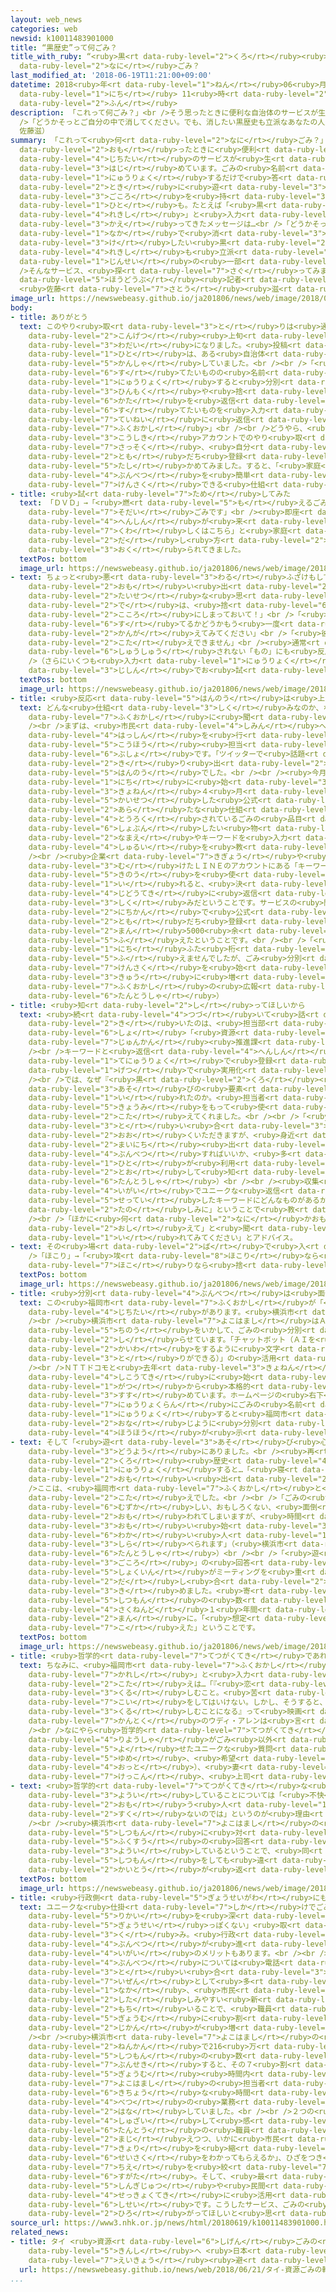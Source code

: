```yaml
---
layout: web_news
categories: web
newsid: k10011483901000
title: “黒歴史”って何ごみ？
title_with_ruby: “<ruby>黒<rt data-ruby-level="2">くろ</rt></ruby><ruby>歴史<rt data-ruby-level="4">れきし</rt></ruby>”って<ruby>何<rt
  data-ruby-level="2">なに</rt></ruby>ごみ？
last_modified_at: '2018-06-19T11:21:00+09:00'
datetime: 2018<ruby>年<rt data-ruby-level="1">ねん</rt></ruby>06<ruby>月<rt data-ruby-level="1">がつ</rt></ruby>19<ruby>日<rt
  data-ruby-level="1">にち</rt></ruby> 11<ruby>時<rt data-ruby-level="2">じ</rt></ruby>21<ruby>分<rt
  data-ruby-level="2">ふん</rt></ruby>
description: 「これって何ごみ？」<br />そう思ったときに便利な自治体のサービスが生まれ始めています。ごみの名前を入力するだけで答えてくれるのです。時に遊び心を持つ人も。たとえば「黒歴史」と入力すると返ってきたメッセージは…<br
  />「どうかそっとご自分の中で消してください。でも、消したい黒歴史も立派なあなたの人生の一部ですよ！」<br />そんなサービス、探ってみました。<br />（ネットワーク報道部記者
  佐藤滋）
summary: 「これって<ruby>何<rt data-ruby-level="2">なに</rt></ruby>ごみ？」<br />そう<ruby>思<rt
  data-ruby-level="2">おも</rt></ruby>ったときに<ruby>便利<rt data-ruby-level="4">べんり</rt></ruby>な<ruby>自治体<rt
  data-ruby-level="4">じちたい</rt></ruby>のサービスが<ruby>生<rt data-ruby-level="3">う</rt></ruby>まれ<ruby>始<rt
  data-ruby-level="3">はじ</rt></ruby>めています。ごみの<ruby>名前<rt data-ruby-level="2">なまえ</rt></ruby>を<ruby>入力<rt
  data-ruby-level="1">にゅうりょく</rt></ruby>するだけで<ruby>答<rt data-ruby-level="2">こた</rt></ruby>えてくれるのです。<ruby>時<rt
  data-ruby-level="2">とき</rt></ruby>に<ruby>遊<rt data-ruby-level="3">あそ</rt></ruby>び<ruby>心<rt
  data-ruby-level="3">ごころ</rt></ruby>を<ruby>持<rt data-ruby-level="3">も</rt></ruby>つ<ruby>人<rt
  data-ruby-level="1">ひと</rt></ruby>も。たとえば「<ruby>黒<rt data-ruby-level="2">くろ</rt></ruby><ruby>歴史<rt
  data-ruby-level="4">れきし</rt></ruby>」と<ruby>入力<rt data-ruby-level="1">にゅうりょく</rt></ruby>すると<ruby>返<rt
  data-ruby-level="3">かえ</rt></ruby>ってきたメッセージは…<br />「どうかそっとご<ruby>自分<rt data-ruby-level="2">じぶん</rt></ruby>の<ruby>中<rt
  data-ruby-level="1">なか</rt></ruby>で<ruby>消<rt data-ruby-level="3">け</rt></ruby>してください。でも、<ruby>消<rt
  data-ruby-level="3">け</rt></ruby>したい<ruby>黒<rt data-ruby-level="2">くろ</rt></ruby><ruby>歴史<rt
  data-ruby-level="4">れきし</rt></ruby>も<ruby>立派<rt data-ruby-level="6">りっぱ</rt></ruby>なあなたの<ruby>人生<rt
  data-ruby-level="1">じんせい</rt></ruby>の<ruby>一部<rt data-ruby-level="3">いちぶ</rt></ruby>ですよ！」<br
  />そんなサービス、<ruby>探<rt data-ruby-level="7">さぐ</rt></ruby>ってみました。<br />（ネットワーク<ruby>報道部<rt
  data-ruby-level="5">ほうどうぶ</rt></ruby><ruby>記者<rt data-ruby-level="3">きしゃ</rt></ruby>
  <ruby>佐藤<rt data-ruby-level="7">さとう</rt></ruby><ruby>滋<rt data-ruby-level="8">しげる</rt></ruby>）
image_url: https://newswebeasy.github.io/ja201806/news/web/image/2018/06/19/K10011483901_1806190949_1806191036_01_02.jpg
body:
- title: ありがとう
  text: このやり<ruby>取<rt data-ruby-level="3">と</rt></ruby>りは<ruby>通信<rt data-ruby-level="4">つうしん</rt></ruby>アプリ・ＬＩＮＥでのもの。<ruby>今月<rt
    data-ruby-level="2">こんげつ</rt></ruby><ruby>上旬<rt data-ruby-level="7">じょうじゅん</rt></ruby>、ツイッターで<ruby>話題<rt
    data-ruby-level="3">わだい</rt></ruby>になりました。<ruby>投稿<rt data-ruby-level="7">とうこう</rt></ruby>した<ruby>人<rt
    data-ruby-level="1">ひと</rt></ruby>は、ある<ruby>自治体<rt data-ruby-level="4">じちたい</rt></ruby>に<ruby>感謝<rt
    data-ruby-level="5">かんしゃ</rt></ruby>していました。<br /><br />「<ruby>福岡市<rt data-ruby-level="7">ふくおかし</rt></ruby>のＬＩＮＥで<ruby>捨<rt
    data-ruby-level="6">す</rt></ruby>てたいものの<ruby>名前<rt data-ruby-level="2">なまえ</rt></ruby>を<ruby>入力<rt
    data-ruby-level="1">にゅうりょく</rt></ruby>すると<ruby>分別<rt data-ruby-level="4">ぶんべつ</rt></ruby><ruby>品目<rt
    data-ruby-level="3">ひんもく</rt></ruby>や<ruby>捨<rt data-ruby-level="6">す</rt></ruby>て<ruby>方<rt
    data-ruby-level="6">かた</rt></ruby>を<ruby>返信<rt data-ruby-level="4">へんしん</rt></ruby>してくれる。とりあえずいちばん<ruby>捨<rt
    data-ruby-level="6">す</rt></ruby>てたいものを<ruby>入力<rt data-ruby-level="1">にゅうりょく</rt></ruby>したらご<ruby>丁寧<rt
    data-ruby-level="7">ていねい</rt></ruby>に<ruby>返信<rt data-ruby-level="4">へんしん</rt></ruby>くれた。ありがとう<ruby>福岡市<rt
    data-ruby-level="7">ふくおかし</rt></ruby>」<br /><br />どうやら、<ruby>福岡市<rt data-ruby-level="7">ふくおかし</rt></ruby>のＬＩＮＥの<ruby>公式<rt
    data-ruby-level="3">こうしき</rt></ruby>アカウントでのやり<ruby>取<rt data-ruby-level="3">と</rt></ruby>りとわかったので、<ruby>早速<rt
    data-ruby-level="7">さっそく</rt></ruby>、<ruby>自分<rt data-ruby-level="2">じぶん</rt></ruby>で「<ruby>友<rt
    data-ruby-level="2">とも</rt></ruby>だち<ruby>登録<rt data-ruby-level="4">とうろく</rt></ruby>」して<ruby>確<rt
    data-ruby-level="5">たし</rt></ruby>かめてみました。すると、「<ruby>家庭<rt data-ruby-level="3">かてい</rt></ruby>ごみ」の<ruby>分別<rt
    data-ruby-level="4">ぶんべつ</rt></ruby>を<ruby>簡単<rt data-ruby-level="6">かんたん</rt></ruby>に<ruby>検索<rt
    data-ruby-level="7">けんさく</rt></ruby>できる<ruby>仕組<rt data-ruby-level="3">しく</rt></ruby>みだったことがわかりました。
- title: <ruby>試<rt data-ruby-level="7">ため</rt></ruby>してみた
  text: 「ＤＶＤ」→「<ruby>燃<rt data-ruby-level="5">も</rt></ruby>えるごみです」<br />「タンス」→「<ruby>粗大<rt
    data-ruby-level="7">そだい</rt></ruby>ごみです」<br /><ruby>即座<rt data-ruby-level="7">そくざ</rt></ruby>に<ruby>返信<rt
    data-ruby-level="4">へんしん</rt></ruby>が<ruby>来<rt data-ruby-level="2">き</rt></ruby>ます。あわせて「<ruby>詳<rt
    data-ruby-level="7">くわ</rt></ruby>しくはこちら」と<ruby>家庭<rt data-ruby-level="3">かてい</rt></ruby>ごみの<ruby>出<rt
    data-ruby-level="2">だ</rt></ruby>し<ruby>方<rt data-ruby-level="2">かた</rt></ruby>のルールのリンクも<ruby>送<rt
    data-ruby-level="3">おく</rt></ruby>られてきました。
  textPos: bottom
  image_url: https://newswebeasy.github.io/ja201806/news/web/image/2018/06/19/K10011483901_1806190949_1806191036_01_03.jpg
- text: ちょっと<ruby>悪<rt data-ruby-level="3">わる</rt></ruby>ふざけもしてみました。<br />「<ruby>思<rt
    data-ruby-level="2">おも</rt></ruby>い<ruby>出<rt data-ruby-level="2">で</rt></ruby>」→「<ruby>大切<rt
    data-ruby-level="2">たいせつ</rt></ruby>な<ruby>思<rt data-ruby-level="2">おも</rt></ruby>い<ruby>出<rt
    data-ruby-level="2">で</rt></ruby>は、<ruby>捨<rt data-ruby-level="6">す</rt></ruby>てずにあなたの<ruby>心<rt
    data-ruby-level="2">こころ</rt></ruby>にしまっておいて！」<br />「<ruby>彼氏<rt data-ruby-level="7">かれし</rt></ruby>」→「<ruby>捨<rt
    data-ruby-level="6">す</rt></ruby>てるかどうかもう<ruby>一度<rt data-ruby-level="3">いちど</rt></ruby><ruby>考<rt
    data-ruby-level="2">かんが</rt></ruby>えてみてください」<br />「<ruby>彼女<rt data-ruby-level="7">かのじょ</rt></ruby>」→「お<ruby>答<rt
    data-ruby-level="2">こた</rt></ruby>えできません」<br /><ruby>通常<rt data-ruby-level="5">つうじょう</rt></ruby>はごみとして<ruby>収集<rt
    data-ruby-level="6">しゅうしゅう</rt></ruby>されない「もの」にも<ruby>反応<rt data-ruby-level="5">はんのう</rt></ruby>してくれました。<br
    />（さらにいくつも<ruby>入力<rt data-ruby-level="1">にゅうりょく</rt></ruby>しましたが、ご<ruby>自身<rt
    data-ruby-level="3">じしん</rt></ruby>でお<ruby>試<rt data-ruby-level="7">ため</rt></ruby>しください）
  textPos: bottom
  image_url: https://newswebeasy.github.io/ja201806/news/web/image/2018/06/19/K10011483901_1806190949_1806191036_01_04.jpg
- title: <ruby>反応<rt data-ruby-level="5">はんのう</rt></ruby>は<ruby>上々<rt data-ruby-level="1">じょうじょう</rt></ruby>
  text: どんな<ruby>仕組<rt data-ruby-level="3">しく</rt></ruby>みなのか、なぜこんなことをしているのか、<ruby>福岡市<rt
    data-ruby-level="7">ふくおかし</rt></ruby>に<ruby>聞<rt data-ruby-level="2">き</rt></ruby>きました。<br
    /><br />まずは、<ruby>市民<rt data-ruby-level="4">しみん</rt></ruby>への<ruby>情報<rt data-ruby-level="5">じょうほう</rt></ruby><ruby>発信<rt
    data-ruby-level="4">はっしん</rt></ruby>を<ruby>行<rt data-ruby-level="2">おこな</rt></ruby>う<ruby>広報<rt
    data-ruby-level="5">こうほう</rt></ruby><ruby>担当<rt data-ruby-level="6">たんとう</rt></ruby>の<ruby>部署<rt
    data-ruby-level="6">ぶしょ</rt></ruby>です。「ツイッターで<ruby>話題<rt data-ruby-level="3">わだい</rt></ruby>になっていますが」と<ruby>切<rt
    data-ruby-level="2">き</rt></ruby>り<ruby>出<rt data-ruby-level="2">だ</rt></ruby>すと「そうみたいですね！」とうれしそうな<ruby>反応<rt
    data-ruby-level="5">はんのう</rt></ruby>でした。<br /><br /><ruby>今月<rt data-ruby-level="2">こんげつ</rt></ruby>５<ruby>日<rt
    data-ruby-level="1">にち</rt></ruby>に<ruby>始<rt data-ruby-level="3">はじ</rt></ruby>めたこのサービス。<ruby>去年<rt
    data-ruby-level="3">きょねん</rt></ruby>４<ruby>月<rt data-ruby-level="1">がつ</rt></ruby>に<ruby>開設<rt
    data-ruby-level="5">かいせつ</rt></ruby>した<ruby>公式<rt data-ruby-level="3">こうしき</rt></ruby>アカウントでの<ruby>新<rt
    data-ruby-level="2">あら</rt></ruby>たな<ruby>仕組<rt data-ruby-level="3">しく</rt></ruby>みだということです。<ruby>登録<rt
    data-ruby-level="4">とうろく</rt></ruby>されているごみの<ruby>品目<rt data-ruby-level="3">ひんもく</rt></ruby>はおよそ600あり<ruby>処分<rt
    data-ruby-level="6">しょぶん</rt></ruby>したい<ruby>物<rt data-ruby-level="3">もの</rt></ruby>の<ruby>名前<rt
    data-ruby-level="2">なまえ</rt></ruby>やキーワードを<ruby>入力<rt data-ruby-level="1">にゅうりょく</rt></ruby>するとごみの<ruby>種類<rt
    data-ruby-level="4">しゅるい</rt></ruby>を<ruby>教<rt data-ruby-level="2">おし</rt></ruby>えてくれます。<br
    /><br /><ruby>企業<rt data-ruby-level="7">きぎょう</rt></ruby>や<ruby>団体<rt data-ruby-level="5">だんたい</rt></ruby>などに<ruby>向<rt
    data-ruby-level="3">む</rt></ruby>けたＬＩＮＥのアカウントにある「キーワード<ruby>応答<rt data-ruby-level="5">おうとう</rt></ruby>メッセージ」という<ruby>機能<rt
    data-ruby-level="5">きのう</rt></ruby>を<ruby>使<rt data-ruby-level="3">つか</rt></ruby>っています。あるキーワードを<ruby>入<rt
    data-ruby-level="1">い</rt></ruby>れると、<ruby>決<rt data-ruby-level="3">き</rt></ruby>められたメッセージが<ruby>自動的<rt
    data-ruby-level="4">じどうてき</rt></ruby>に<ruby>返信<rt data-ruby-level="4">へんしん</rt></ruby>される<ruby>仕組<rt
    data-ruby-level="3">しく</rt></ruby>みだということです。サービスの<ruby>開始<rt data-ruby-level="3">かいし</rt></ruby>から10<ruby>日間<rt
    data-ruby-level="2">にちかん</rt></ruby>で<ruby>公式<rt data-ruby-level="3">こうしき</rt></ruby>アカウントの「<ruby>友<rt
    data-ruby-level="2">とも</rt></ruby>だち<ruby>登録<rt data-ruby-level="4">とうろく</rt></ruby>」は、１<ruby>万<rt
    data-ruby-level="2">まん</rt></ruby>5000<ruby>余<rt data-ruby-level="5">あま</rt></ruby>り<ruby>増<rt
    data-ruby-level="5">ふ</rt></ruby>えたということです。<br /><br />「<ruby>登録数<rt data-ruby-level="4">とうろくすう</rt></ruby>は１<ruby>日<rt
    data-ruby-level="1">にち</rt></ruby>ふた<ruby>桁<rt data-ruby-level="7">けた</rt></ruby>ずつくらいしか<ruby>増<rt
    data-ruby-level="5">ふ</rt></ruby>えませんでしたが、ごみ<ruby>分別<rt data-ruby-level="4">ぶんべつ</rt></ruby>の<ruby>検索<rt
    data-ruby-level="7">けんさく</rt></ruby>を<ruby>始<rt data-ruby-level="3">はじ</rt></ruby>めてから<ruby>急<rt
    data-ruby-level="3">きゅう</rt></ruby>に<ruby>増<rt data-ruby-level="5">ふ</rt></ruby>えました」（<ruby>福岡市<rt
    data-ruby-level="7">ふくおかし</rt></ruby>の<ruby>広報<rt data-ruby-level="5">こうほう</rt></ruby><ruby>担当者<rt
    data-ruby-level="6">たんとうしゃ</rt></ruby>）
- title: <ruby>知<rt data-ruby-level="2">し</rt></ruby>ってほしいから
  text: <ruby>続<rt data-ruby-level="4">つづ</rt></ruby>いて<ruby>話<rt data-ruby-level="2">はなし</rt></ruby>を<ruby>聞<rt
    data-ruby-level="2">き</rt></ruby>いたのは、<ruby>担当部<rt data-ruby-level="6">たんとうぶ</rt></ruby><ruby>署<rt
    data-ruby-level="6">しょ</rt></ruby>「<ruby>資源<rt data-ruby-level="6">しげん</rt></ruby><ruby>循環<rt
    data-ruby-level="7">じゅんかん</rt></ruby><ruby>推進課<rt data-ruby-level="6">すいしんか</rt></ruby>」。<br
    /><br />キーワードと<ruby>返信<rt data-ruby-level="4">へんしん</rt></ruby>は、<ruby>職員<rt data-ruby-level="5">しょくいん</rt></ruby>が１つ１つ、<ruby>手入力<rt
    data-ruby-level="1">てにゅうりょく</rt></ruby>で<ruby>登録<rt data-ruby-level="4">とうろく</rt></ruby>し２か<ruby>月<rt
    data-ruby-level="1">げつ</rt></ruby>で<ruby>実用化<rt data-ruby-level="3">じつようか</rt></ruby>までこぎつけたということでした。<br
    /><br />では、なぜ『<ruby>黒<rt data-ruby-level="2">くろ</rt></ruby><ruby>歴史<rt data-ruby-level="4">れきし</rt></ruby>』のような<ruby>遊<rt
    data-ruby-level="3">あそ</rt></ruby>びの<ruby>要素<rt data-ruby-level="5">ようそ</rt></ruby>も<ruby>入<rt
    data-ruby-level="1">い</rt></ruby>れたのか。<ruby>担当者<rt data-ruby-level="6">たんとうしゃ</rt></ruby>は「<ruby>興味<rt
    data-ruby-level="5">きょうみ</rt></ruby>をもって<ruby>使<rt data-ruby-level="3">つか</rt></ruby>ってもらう、そのきっかけにしてもらいたかったからです」と<ruby>答<rt
    data-ruby-level="2">こた</rt></ruby>えてくれました。<br /><br />「<ruby>分別<rt data-ruby-level="4">ぶんべつ</rt></ruby>についての<ruby>問<rt
    data-ruby-level="3">と</rt></ruby>い<ruby>合<rt data-ruby-level="3">あ</rt></ruby>わせを<ruby>多<rt
    data-ruby-level="2">おお</rt></ruby>くいただきますが、<ruby>身近<rt data-ruby-level="3">みぢか</rt></ruby>に<ruby>毎日<rt
    data-ruby-level="2">まいにち</rt></ruby><ruby>出<rt data-ruby-level="1">で</rt></ruby>てくるごみをどう<ruby>分別<rt
    data-ruby-level="4">ぶんべつ</rt></ruby>すればいいか、<ruby>多<rt data-ruby-level="2">おお</rt></ruby>くの<ruby>人<rt
    data-ruby-level="1">ひと</rt></ruby>が<ruby>利用<rt data-ruby-level="4">りよう</rt></ruby>するアプリを<ruby>通<rt
    data-ruby-level="2">とお</rt></ruby>して<ruby>知<rt data-ruby-level="2">し</rt></ruby>ってもらいたいんです」（<ruby>担当者<rt
    data-ruby-level="6">たんとうしゃ</rt></ruby>）<br /><br /><ruby>収集<rt data-ruby-level="6">しゅうしゅう</rt></ruby>ができるごみ<ruby>以外<rt
    data-ruby-level="4">いがい</rt></ruby>でユニークな<ruby>返信<rt data-ruby-level="4">へんしん</rt></ruby>を<ruby>設定<rt
    data-ruby-level="5">せってい</rt></ruby>したキーワードにどんなものがあるか。<ruby>詳細<rt data-ruby-level="7">しょうさい</rt></ruby>は「お<ruby>楽<rt
    data-ruby-level="2">たの</rt></ruby>しみに」ということで<ruby>教<rt data-ruby-level="2">おし</rt></ruby>えてもらえませんでしたが「30くらいはありますよ」とのこと。<br
    /><br />「ほかに<ruby>何<rt data-ruby-level="2">なに</rt></ruby>かおもしろいワード、１つ<ruby>教<rt
    data-ruby-level="2">おし</rt></ruby>えて」と<ruby>聞<rt data-ruby-level="2">き</rt></ruby>くと「『ほこり』とひらがなで<ruby>入<rt
    data-ruby-level="1">い</rt></ruby>れてみてください」とアドバイス。
- text: その<ruby>場<rt data-ruby-level="2">ば</rt></ruby>で<ruby>入<rt data-ruby-level="1">い</rt></ruby>れてみると…<br
    />「ほこり」→「<ruby>埃<rt data-ruby-level="8">ほこり</rt></ruby>なら<ruby>燃<rt data-ruby-level="5">も</rt></ruby>えるごみ」「<ruby>誇<rt
    data-ruby-level="7">ほこ</rt></ruby>りなら<ruby>捨<rt data-ruby-level="6">す</rt></ruby>てないで」
  textPos: bottom
  image_url: https://newswebeasy.github.io/ja201806/news/web/image/2018/06/19/K10011483901_1806191047_1806191050_01_05.jpg
- title: <ruby>分別<rt data-ruby-level="4">ぶんべつ</rt></ruby>は<ruby>面倒<rt data-ruby-level="7">めんどう</rt></ruby>くさい!?
  text: この<ruby>福岡市<rt data-ruby-level="7">ふくおかし</rt></ruby>が「<ruby>参考<rt data-ruby-level="4">さんこう</rt></ruby>にした」という<ruby>自治体<rt
    data-ruby-level="4">じちたい</rt></ruby>があります。<ruby>横浜市<rt data-ruby-level="7">よこはまし</rt></ruby>です。<br
    /><br /><ruby>横浜市<rt data-ruby-level="7">よこはまし</rt></ruby>はＡＩ＝<ruby>人工<rt data-ruby-level="2">じんこう</rt></ruby><ruby>知能<rt
    data-ruby-level="5">ちのう</rt></ruby>をいかして、ごみの<ruby>分別<rt data-ruby-level="4">ぶんべつ</rt></ruby>について<ruby>知<rt
    data-ruby-level="2">し</rt></ruby>らせています。「チャットボット（ＡＩを<ruby>使<rt data-ruby-level="3">つか</rt></ruby>って<ruby>会話<rt
    data-ruby-level="2">かいわ</rt></ruby>をするように<ruby>文字<rt data-ruby-level="1">もじ</rt></ruby>でやり<ruby>取<rt
    data-ruby-level="3">と</rt></ruby>りができる）」の<ruby>活用<rt data-ruby-level="2">かつよう</rt></ruby>です。<br
    /><br />ＮＴＴドコモと<ruby>去年<rt data-ruby-level="3">きょねん</rt></ruby>４<ruby>月<rt data-ruby-level="1">がつ</rt></ruby>から<ruby>試行的<rt
    data-ruby-level="4">しこうてき</rt></ruby>に<ruby>始<rt data-ruby-level="3">はじ</rt></ruby>め、ことし４<ruby>月<rt
    data-ruby-level="1">がつ</rt></ruby>から<ruby>本格的<rt data-ruby-level="5">ほんかくてき</rt></ruby>に<ruby>進<rt
    data-ruby-level="3">すす</rt></ruby>めています。ホームページの<ruby>右下<rt data-ruby-level="1">みぎした</rt></ruby>にあるマスコットキャラクターのアイコンをクリックし、メッセージの<ruby>入力欄<rt
    data-ruby-level="7">にゅうりょくらん</rt></ruby>にごみの<ruby>名前<rt data-ruby-level="2">なまえ</rt></ruby>を<ruby>入力<rt
    data-ruby-level="1">にゅうりょく</rt></ruby>すると<ruby>福岡市<rt data-ruby-level="7">ふくおかし</rt></ruby>と<ruby>同<rt
    data-ruby-level="2">おな</rt></ruby>じように<ruby>分別<rt data-ruby-level="4">ぶんべつ</rt></ruby><ruby>方法<rt
    data-ruby-level="4">ほうほう</rt></ruby>が<ruby>示<rt data-ruby-level="5">しめ</rt></ruby>されます。
- text: そして「<ruby>遊<rt data-ruby-level="3">あそ</rt></ruby>び<ruby>心<rt data-ruby-level="3">ごころ</rt></ruby>」も<ruby>同様<rt
    data-ruby-level="3">どうよう</rt></ruby>にありました。<br /><ruby>再<rt data-ruby-level="5">ふたた</rt></ruby>び「<ruby>黒<rt
    data-ruby-level="2">くろ</rt></ruby><ruby>歴史<rt data-ruby-level="4">れきし</rt></ruby>」と<ruby>入力<rt
    data-ruby-level="1">にゅうりょく</rt></ruby>すると…「<ruby>寝<rt data-ruby-level="7">ね</rt></ruby>るときに<ruby>思<rt
    data-ruby-level="2">おも</rt></ruby>い<ruby>出<rt data-ruby-level="2">だ</rt></ruby>すとベッドでジタバタしちゃうよね！」<br
    />ここは、<ruby>福岡市<rt data-ruby-level="7">ふくおかし</rt></ruby>と<ruby>違<rt data-ruby-level="7">ちが</rt></ruby>った<ruby>答<rt
    data-ruby-level="2">こた</rt></ruby>えでした。<br /><br />「ごみの<ruby>分別<rt data-ruby-level="4">ぶんべつ</rt></ruby>って<ruby>難<rt
    data-ruby-level="6">むずか</rt></ruby>しい、おもしろくない、<ruby>面倒<rt data-ruby-level="7">めんどう</rt></ruby>くさい。そう<ruby>思<rt
    data-ruby-level="2">おも</rt></ruby>われてしまいますが、<ruby>時間<rt data-ruby-level="2">じかん</rt></ruby>がかからずわかるツールがあればと<ruby>思<rt
    data-ruby-level="3">おも</rt></ruby>い<ruby>始<rt data-ruby-level="3">はじ</rt></ruby>めました。<ruby>若<rt
    data-ruby-level="6">わか</rt></ruby>い<ruby>人<rt data-ruby-level="1">ひと</rt></ruby>にとってはスマホですぐに<ruby>調<rt
    data-ruby-level="3">しら</rt></ruby>べられます」（<ruby>横浜市<rt data-ruby-level="7">よこはまし</rt></ruby>の<ruby>担当者<rt
    data-ruby-level="6">たんとうしゃ</rt></ruby>）<br /><br />「<ruby>遊<rt data-ruby-level="3">あそ</rt></ruby>び<ruby>心<rt
    data-ruby-level="3">ごころ</rt></ruby>」の<ruby>回答<rt data-ruby-level="2">かいとう</rt></ruby>は、<ruby>職員<rt
    data-ruby-level="5">しょくいん</rt></ruby>がミーティングを<ruby>重<rt data-ruby-level="3">かさ</rt></ruby>ねてアイデアを<ruby>出<rt
    data-ruby-level="2">だ</rt></ruby>し<ruby>合<rt data-ruby-level="2">あ</rt></ruby>い<ruby>決<rt
    data-ruby-level="3">き</rt></ruby>めました。<ruby>寄<rt data-ruby-level="5">よ</rt></ruby>せられた<ruby>質問<rt
    data-ruby-level="5">しつもん</rt></ruby>の<ruby>数<rt data-ruby-level="2">かず</rt></ruby>は<ruby>昨年度<rt
    data-ruby-level="4">さくねんど</rt></ruby>１<ruby>年間<rt data-ruby-level="2">ねんかん</rt></ruby>だけでおよそ216<ruby>万<rt
    data-ruby-level="2">まん</rt></ruby>に。「<ruby>想定<rt data-ruby-level="3">そうてい</rt></ruby>をはるかに<ruby>超<rt
    data-ruby-level="7">こ</rt></ruby>えた」ということです。
  textPos: bottom
  image_url: https://newswebeasy.github.io/ja201806/news/web/image/2018/06/19/K10011483901_1806190948_1806191036_01_05.jpg
- title: <ruby>哲学的<rt data-ruby-level="7">てつがくてき</rt></ruby>であれば
  text: ちなみに、<ruby>福岡市<rt data-ruby-level="7">ふくおかし</rt></ruby>と<ruby>同<rt data-ruby-level="2">おな</rt></ruby>じく「<ruby>彼氏<rt
    data-ruby-level="7">かれし</rt></ruby>」と<ruby>入力<rt data-ruby-level="1">にゅうりょく</rt></ruby>してみると<ruby>答<rt
    data-ruby-level="2">こた</rt></ruby>えは…「『<ruby>恋<rt data-ruby-level="7">こい</rt></ruby>をすることは<ruby>苦<rt
    data-ruby-level="3">くる</rt></ruby>しむこと。<ruby>苦<rt data-ruby-level="3">くる</rt></ruby>しみたくないなら、<ruby>恋<rt
    data-ruby-level="7">こい</rt></ruby>をしてはいけない。しかし、そうすると、<ruby>恋<rt data-ruby-level="7">こい</rt></ruby>をしていないことでまた<ruby>苦<rt
    data-ruby-level="3">くる</rt></ruby>しむことになる』って<ruby>映画<rt data-ruby-level="6">えいが</rt></ruby><ruby>監督<rt
    data-ruby-level="7">かんとく</rt></ruby>のウディ・アレンは<ruby>言<rt data-ruby-level="2">い</rt></ruby>ってるね」<br
    /><br />なにやら<ruby>哲学的<rt data-ruby-level="7">てつがくてき</rt></ruby>です。<br /><br /><ruby>利用者<rt
    data-ruby-level="4">りようしゃ</rt></ruby>がごみ<ruby>以外<rt data-ruby-level="4">いがい</rt></ruby>で<ruby>寄<rt
    data-ruby-level="5">よ</rt></ruby>せたユニークな<ruby>質問<rt data-ruby-level="5">しつもん</rt></ruby>は、<ruby>夢<rt
    data-ruby-level="5">ゆめ</rt></ruby>、<ruby>希望<rt data-ruby-level="4">きぼう</rt></ruby>、ダンナ（<ruby>夫<rt
    data-ruby-level="4">おっと</rt></ruby>）、<ruby>妻<rt data-ruby-level="5">つま</rt></ruby>、オカネ、<ruby>結婚<rt
    data-ruby-level="7">けっこん</rt></ruby>、<ruby>上司<rt data-ruby-level="4">じょうし</rt></ruby>…。
- text: <ruby>哲学的<rt data-ruby-level="7">てつがくてき</rt></ruby>な<ruby>回答<rt data-ruby-level="2">かいとう</rt></ruby>を<ruby>用意<rt
    data-ruby-level="3">ようい</rt></ruby>していることについては「<ruby>不快<rt data-ruby-level="5">ふかい</rt></ruby>に<ruby>思<rt
    data-ruby-level="2">おも</rt></ruby>う<ruby>人<rt data-ruby-level="1">ひと</rt></ruby>が<ruby>少<rt
    data-ruby-level="2">すく</rt></ruby>ないのでは」というのが<ruby>理由<rt data-ruby-level="3">りゆう</rt></ruby>だそうです。<br
    /><br /><ruby>横浜市<rt data-ruby-level="7">よこはまし</rt></ruby>の<ruby>場合<rt data-ruby-level="2">ばあい</rt></ruby>、１つの<ruby>質問<rt
    data-ruby-level="5">しつもん</rt></ruby>に<ruby>対<rt data-ruby-level="3">たい</rt></ruby>して<ruby>複数<rt
    data-ruby-level="5">ふくすう</rt></ruby>の<ruby>回答<rt data-ruby-level="2">かいとう</rt></ruby>を<ruby>用意<rt
    data-ruby-level="3">ようい</rt></ruby>しているということで、<ruby>同<rt data-ruby-level="2">おな</rt></ruby>じ<ruby>質問<rt
    data-ruby-level="5">しつもん</rt></ruby>をしても<ruby>違<rt data-ruby-level="7">ちが</rt></ruby>う<ruby>回答<rt
    data-ruby-level="2">かいとう</rt></ruby>が<ruby>返<rt data-ruby-level="3">かえ</rt></ruby>ってくるケースがあるということです。
  textPos: bottom
  image_url: https://newswebeasy.github.io/ja201806/news/web/image/2018/06/19/K10011483901_1806190948_1806191036_01_06.jpg
- title: <ruby>行政側<rt data-ruby-level="5">ぎょうせいがわ</rt></ruby>にもメリット
  text: ユニークな<ruby>仕掛<rt data-ruby-level="7">しか</rt></ruby>けでごみ<ruby>分別<rt data-ruby-level="4">ぶんべつ</rt></ruby>への<ruby>理解<rt
    data-ruby-level="5">りかい</rt></ruby>を<ruby>深<rt data-ruby-level="3">ふか</rt></ruby>めてもらおうという、こうしたいわば「<ruby>行政<rt
    data-ruby-level="5">ぎょうせい</rt></ruby>っぽくない」<ruby>取<rt data-ruby-level="3">と</rt></ruby>り<ruby>組<rt
    data-ruby-level="3">く</rt></ruby>み。<ruby>行政<rt data-ruby-level="5">ぎょうせい</rt></ruby>にとって、ごみの<ruby>分別<rt
    data-ruby-level="4">ぶんべつ</rt></ruby>が<ruby>進<rt data-ruby-level="3">すす</rt></ruby>むこと<ruby>以外<rt
    data-ruby-level="4">いがい</rt></ruby>のメリットもあります。<br /><br />２つの<ruby>市<rt data-ruby-level="2">し</rt></ruby>ともに、<ruby>分別<rt
    data-ruby-level="4">ぶんべつ</rt></ruby>については<ruby>電話<rt data-ruby-level="2">でんわ</rt></ruby>での<ruby>問<rt
    data-ruby-level="3">と</rt></ruby>い<ruby>合<rt data-ruby-level="3">あ</rt></ruby>わせが<ruby>依然<rt
    data-ruby-level="7">いぜん</rt></ruby>として<ruby>多<rt data-ruby-level="2">おお</rt></ruby>いといいます。こうした<ruby>中<rt
    data-ruby-level="1">なか</rt></ruby>、<ruby>市民<rt data-ruby-level="4">しみん</rt></ruby>がわかりやすく<ruby>親<rt
    data-ruby-level="2">した</rt></ruby>しみやすい<ruby>新<rt data-ruby-level="2">あら</rt></ruby>たなツールを<ruby>用<rt
    data-ruby-level="2">もち</rt></ruby>いることで、<ruby>職員<rt data-ruby-level="5">しょくいん</rt></ruby>がほかの<ruby>業務<rt
    data-ruby-level="5">ぎょうむ</rt></ruby>に<ruby>割<rt data-ruby-level="6">わり</rt></ruby>ける<ruby>時間<rt
    data-ruby-level="2">じかん</rt></ruby>が<ruby>増<rt data-ruby-level="5">ふ</rt></ruby>えるというのです。<br
    /><br /><ruby>横浜市<rt data-ruby-level="7">よこはまし</rt></ruby>の<ruby>場合<rt data-ruby-level="2">ばあい</rt></ruby>、１<ruby>年間<rt
    data-ruby-level="2">ねんかん</rt></ruby>で216<ruby>万<rt data-ruby-level="2">まん</rt></ruby>あった<ruby>質問<rt
    data-ruby-level="5">しつもん</rt></ruby>の<ruby>数<rt data-ruby-level="2">かず</rt></ruby>を<ruby>分析<rt
    data-ruby-level="7">ぶんせき</rt></ruby>すると、その７<ruby>割<rt data-ruby-level="6">わり</rt></ruby>が<ruby>業務<rt
    data-ruby-level="5">ぎょうむ</rt></ruby><ruby>時間内<rt data-ruby-level="2">じかんない</rt></ruby>にあったということです。<ruby>横浜市<rt
    data-ruby-level="7">よこはまし</rt></ruby>の<ruby>担当者<rt data-ruby-level="6">たんとうしゃ</rt></ruby>は「<ruby>貴重<rt
    data-ruby-level="6">きちょう</rt></ruby>な<ruby>時間<rt data-ruby-level="2">じかん</rt></ruby>を<ruby>別<rt
    data-ruby-level="4">べつ</rt></ruby>の<ruby>業務<rt data-ruby-level="5">ぎょうむ</rt></ruby>にあてられるのでありがたい」と<ruby>話<rt
    data-ruby-level="2">はな</rt></ruby>していました。<br /><br />２つの<ruby>市<rt data-ruby-level="2">し</rt></ruby>を<ruby>取材<rt
    data-ruby-level="4">しゅざい</rt></ruby>して<ruby>感<rt data-ruby-level="3">かん</rt></ruby>じとれたのは、<ruby>担当<rt
    data-ruby-level="6">たんとう</rt></ruby>の<ruby>職員<rt data-ruby-level="5">しょくいん</rt></ruby>たちが「ユーモアを<ruby>交<rt
    data-ruby-level="2">まじ</rt></ruby>えつつ、いかに<ruby>市民<rt data-ruby-level="4">しみん</rt></ruby>との<ruby>距離<rt
    data-ruby-level="7">きょり</rt></ruby>を<ruby>縮<rt data-ruby-level="6">ちぢ</rt></ruby>め、<ruby>政策<rt
    data-ruby-level="6">せいさく</rt></ruby>をわかってもらえるか」、ひざをつき<ruby>合<rt data-ruby-level="2">あ</rt></ruby>わせながら<ruby>知恵<rt
    data-ruby-level="7">ちえ</rt></ruby>を<ruby>絞<rt data-ruby-level="7">しぼ</rt></ruby>っている<ruby>姿<rt
    data-ruby-level="6">すがた</rt></ruby>。そして、<ruby>最<rt data-ruby-level="4">さい</rt></ruby><ruby>新技術<rt
    data-ruby-level="5">しんぎじゅつ</rt></ruby>や<ruby>民間<rt data-ruby-level="4">みんかん</rt></ruby>のノウハウを<ruby>積極的<rt
    data-ruby-level="4">せっきょくてき</rt></ruby>に<ruby>活用<rt data-ruby-level="2">かつよう</rt></ruby>する<ruby>姿勢<rt
    data-ruby-level="6">しせい</rt></ruby>です。こうしたサービス、ごみの<ruby>分別<rt data-ruby-level="4">ぶんべつ</rt></ruby>にとどまらずに<ruby>広<rt
    data-ruby-level="2">ひろ</rt></ruby>がってほしいと<ruby>思<rt data-ruby-level="2">おも</rt></ruby>います。
source_url: https://www3.nhk.or.jp/news/html/20180619/k10011483901000.html
related_news:
- title: タイ <ruby>資源<rt data-ruby-level="6">しげん</rt></ruby>ごみの<ruby>輸入<rt data-ruby-level="5">ゆにゅう</rt></ruby><ruby>禁止<rt
    data-ruby-level="5">きんし</rt></ruby>へ <ruby>日本<rt data-ruby-level="1">にっぽん</rt></ruby>への<ruby>影響<rt
    data-ruby-level="7">えいきょう</rt></ruby><ruby>避<rt data-ruby-level="7">さ</rt></ruby>けられず
  url: https://newswebeasy.github.io/news/web/2018/06/21/タイ-資源ごみの輸入禁止へ-日本への影響避けられず
...
```

